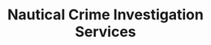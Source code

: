 ---
layout: tcf-company-2025
title:  Nautical Crime Investigation Services
link: http://ncis-tech.com
short_bio: >
    Nautical Crime Investigation Services (NCIS) provides technological solutions for national security and maritime defence. At NCIS, we use Artificial Intelligence and tracking technologies for risk assessment and detection of crime occurrences at sea and on land. NCIS works with government agencies; militaries, navies, coastguards, law enforcement, regulatory enforcement, fisheries protection, as well as non-governmental organizations to detect potential criminal activities at sea and analyze their corporate networks. The goal is to increase transparency, accountability, the protection of human rights and due process in crime detection.
imageLink: /files/tcf2025/ncis.png
industry:
  - Information Technology
  - Science, Research & Development
majors: Computer Science, Statistics, Business & Computer Science, Mathematics, Cognitive Science, Data Science, Computer Engineering
workAuth: Canadian Citizen/Permanent Resident, US Citizen
degreeLevels: Current Students in a Masters Program, Current Students in a Phd Program, Graduated with an Undergraduate Degree, Graduated with a Graduate Degree (Masters or Phd)
positionTypes: Internships, Co-op Student (4 months), Co-op Student (8+ months), Recent Graduate, Part-time, Full-time
boothNumber: 
---